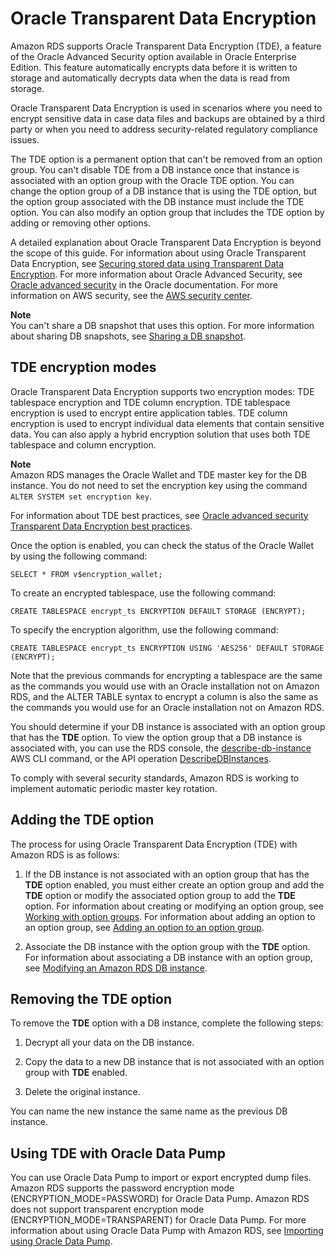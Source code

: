 # Oracle Transparent Data Encryption<a name="Appendix.Oracle.Options.AdvSecurity"></a>

Amazon RDS supports Oracle Transparent Data Encryption \(TDE\), a feature of the Oracle Advanced Security option available in Oracle Enterprise Edition\. This feature automatically encrypts data before it is written to storage and automatically decrypts data when the data is read from storage\. 

Oracle Transparent Data Encryption is used in scenarios where you need to encrypt sensitive data in case data files and backups are obtained by a third party or when you need to address security\-related regulatory compliance issues\. 

The TDE option is a permanent option that can't be removed from an option group\. You can't disable TDE from a DB instance once that instance is associated with an option group with the Oracle TDE option\. You can change the option group of a DB instance that is using the TDE option, but the option group associated with the DB instance must include the TDE option\. You can also modify an option group that includes the TDE option by adding or removing other options\. 

A detailed explanation about Oracle Transparent Data Encryption is beyond the scope of this guide\. For information about using Oracle Transparent Data Encryption, see [Securing stored data using Transparent Data Encryption](http://docs.oracle.com/cd/E11882_01/network.112/e40393/asotrans.htm#BABFGJAG)\. For more information about Oracle Advanced Security, see [Oracle advanced security](http://www.oracle.com/technetwork/database/options/advanced-security/index.html) in the Oracle documentation\. For more information on AWS security, see the [AWS security center](http://aws.amazon.com/security)\. 

**Note**  
You can't share a DB snapshot that uses this option\. For more information about sharing DB snapshots, see [Sharing a DB snapshot](USER_ShareSnapshot.md)\.

## TDE encryption modes<a name="Appendix.Oracle.Options.AdvSecurity.Modes"></a>

Oracle Transparent Data Encryption supports two encryption modes: TDE tablespace encryption and TDE column encryption\. TDE tablespace encryption is used to encrypt entire application tables\. TDE column encryption is used to encrypt individual data elements that contain sensitive data\. You can also apply a hybrid encryption solution that uses both TDE tablespace and column encryption\. 

**Note**  
Amazon RDS manages the Oracle Wallet and TDE master key for the DB instance\. You do not need to set the encryption key using the command `ALTER SYSTEM set encryption key`\. 

For information about TDE best practices, see [Oracle advanced security Transparent Data Encryption best practices](http://www.oracle.com/technetwork/database/security/twp-transparent-data-encryption-bes-130696.pdf?ssSourceSiteId=ocomen)\. 

Once the option is enabled, you can check the status of the Oracle Wallet by using the following command: 

```
SELECT * FROM v$encryption_wallet; 
```

To create an encrypted tablespace, use the following command:

```
CREATE TABLESPACE encrypt_ts ENCRYPTION DEFAULT STORAGE (ENCRYPT); 
```

To specify the encryption algorithm, use the following command:

```
CREATE TABLESPACE encrypt_ts ENCRYPTION USING 'AES256' DEFAULT STORAGE (ENCRYPT); 
```

Note that the previous commands for encrypting a tablespace are the same as the commands you would use with an Oracle installation not on Amazon RDS, and the ALTER TABLE syntax to encrypt a column is also the same as the commands you would use for an Oracle installation not on Amazon RDS\. 

 You should determine if your DB instance is associated with an option group that has the **TDE** option\. To view the option group that a DB instance is associated with, you can use the RDS console, the [describe\-db\-instance](https://docs.aws.amazon.com/cli/latest/reference/rds/describe-db-instances.html) AWS CLI command, or the API operation [DescribeDBInstances](https://docs.aws.amazon.com/AmazonRDS/latest/APIReference/API_DescribeDBInstances.html)\. 

To comply with several security standards, Amazon RDS is working to implement automatic periodic master key rotation\. 

## Adding the TDE option<a name="Appendix.Oracle.Options.AdvSecurity.Add"></a>

The process for using Oracle Transparent Data Encryption \(TDE\) with Amazon RDS is as follows: 

1.  If the DB instance is not associated with an option group that has the **TDE** option enabled, you must either create an option group and add the **TDE** option or modify the associated option group to add the **TDE** option\. For information about creating or modifying an option group, see [Working with option groups](USER_WorkingWithOptionGroups.md)\. For information about adding an option to an option group, see [Adding an option to an option group](USER_WorkingWithOptionGroups.md#USER_WorkingWithOptionGroups.AddOption)\.

1.  Associate the DB instance with the option group with the **TDE** option\. For information about associating a DB instance with an option group, see [Modifying an Amazon RDS DB instance](Overview.DBInstance.Modifying.md)\. 

## Removing the TDE option<a name="Appendix.Oracle.Options.AdvSecurity.Remove"></a>

To remove the **TDE** option with a DB instance, complete the following steps: 

1.  Decrypt all your data on the DB instance\. 

1.  Copy the data to a new DB instance that is not associated with an option group with **TDE** enabled\. 

1.  Delete the original instance\. 

You can name the new instance the same name as the previous DB instance\. 

## Using TDE with Oracle Data Pump<a name="Appendix.Oracle.Options.AdvSecurity.Pump"></a>

You can use Oracle Data Pump to import or export encrypted dump files\. Amazon RDS supports the password encryption mode \(ENCRYPTION\_MODE=PASSWORD\) for Oracle Data Pump\. Amazon RDS does not support transparent encryption mode \(ENCRYPTION\_MODE=TRANSPARENT\) for Oracle Data Pump\. For more information about using Oracle Data Pump with Amazon RDS, see [Importing using Oracle Data Pump](Oracle.Procedural.Importing.DataPump.md)\. 